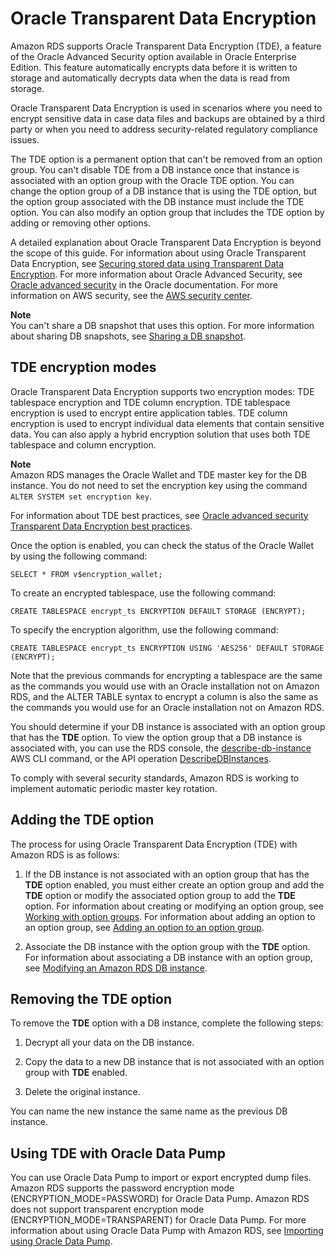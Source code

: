 # Oracle Transparent Data Encryption<a name="Appendix.Oracle.Options.AdvSecurity"></a>

Amazon RDS supports Oracle Transparent Data Encryption \(TDE\), a feature of the Oracle Advanced Security option available in Oracle Enterprise Edition\. This feature automatically encrypts data before it is written to storage and automatically decrypts data when the data is read from storage\. 

Oracle Transparent Data Encryption is used in scenarios where you need to encrypt sensitive data in case data files and backups are obtained by a third party or when you need to address security\-related regulatory compliance issues\. 

The TDE option is a permanent option that can't be removed from an option group\. You can't disable TDE from a DB instance once that instance is associated with an option group with the Oracle TDE option\. You can change the option group of a DB instance that is using the TDE option, but the option group associated with the DB instance must include the TDE option\. You can also modify an option group that includes the TDE option by adding or removing other options\. 

A detailed explanation about Oracle Transparent Data Encryption is beyond the scope of this guide\. For information about using Oracle Transparent Data Encryption, see [Securing stored data using Transparent Data Encryption](http://docs.oracle.com/cd/E11882_01/network.112/e40393/asotrans.htm#BABFGJAG)\. For more information about Oracle Advanced Security, see [Oracle advanced security](http://www.oracle.com/technetwork/database/options/advanced-security/index.html) in the Oracle documentation\. For more information on AWS security, see the [AWS security center](http://aws.amazon.com/security)\. 

**Note**  
You can't share a DB snapshot that uses this option\. For more information about sharing DB snapshots, see [Sharing a DB snapshot](USER_ShareSnapshot.md)\.

## TDE encryption modes<a name="Appendix.Oracle.Options.AdvSecurity.Modes"></a>

Oracle Transparent Data Encryption supports two encryption modes: TDE tablespace encryption and TDE column encryption\. TDE tablespace encryption is used to encrypt entire application tables\. TDE column encryption is used to encrypt individual data elements that contain sensitive data\. You can also apply a hybrid encryption solution that uses both TDE tablespace and column encryption\. 

**Note**  
Amazon RDS manages the Oracle Wallet and TDE master key for the DB instance\. You do not need to set the encryption key using the command `ALTER SYSTEM set encryption key`\. 

For information about TDE best practices, see [Oracle advanced security Transparent Data Encryption best practices](http://www.oracle.com/technetwork/database/security/twp-transparent-data-encryption-bes-130696.pdf?ssSourceSiteId=ocomen)\. 

Once the option is enabled, you can check the status of the Oracle Wallet by using the following command: 

```
SELECT * FROM v$encryption_wallet; 
```

To create an encrypted tablespace, use the following command:

```
CREATE TABLESPACE encrypt_ts ENCRYPTION DEFAULT STORAGE (ENCRYPT); 
```

To specify the encryption algorithm, use the following command:

```
CREATE TABLESPACE encrypt_ts ENCRYPTION USING 'AES256' DEFAULT STORAGE (ENCRYPT); 
```

Note that the previous commands for encrypting a tablespace are the same as the commands you would use with an Oracle installation not on Amazon RDS, and the ALTER TABLE syntax to encrypt a column is also the same as the commands you would use for an Oracle installation not on Amazon RDS\. 

 You should determine if your DB instance is associated with an option group that has the **TDE** option\. To view the option group that a DB instance is associated with, you can use the RDS console, the [describe\-db\-instance](https://docs.aws.amazon.com/cli/latest/reference/rds/describe-db-instances.html) AWS CLI command, or the API operation [DescribeDBInstances](https://docs.aws.amazon.com/AmazonRDS/latest/APIReference/API_DescribeDBInstances.html)\. 

To comply with several security standards, Amazon RDS is working to implement automatic periodic master key rotation\. 

## Adding the TDE option<a name="Appendix.Oracle.Options.AdvSecurity.Add"></a>

The process for using Oracle Transparent Data Encryption \(TDE\) with Amazon RDS is as follows: 

1.  If the DB instance is not associated with an option group that has the **TDE** option enabled, you must either create an option group and add the **TDE** option or modify the associated option group to add the **TDE** option\. For information about creating or modifying an option group, see [Working with option groups](USER_WorkingWithOptionGroups.md)\. For information about adding an option to an option group, see [Adding an option to an option group](USER_WorkingWithOptionGroups.md#USER_WorkingWithOptionGroups.AddOption)\.

1.  Associate the DB instance with the option group with the **TDE** option\. For information about associating a DB instance with an option group, see [Modifying an Amazon RDS DB instance](Overview.DBInstance.Modifying.md)\. 

## Removing the TDE option<a name="Appendix.Oracle.Options.AdvSecurity.Remove"></a>

To remove the **TDE** option with a DB instance, complete the following steps: 

1.  Decrypt all your data on the DB instance\. 

1.  Copy the data to a new DB instance that is not associated with an option group with **TDE** enabled\. 

1.  Delete the original instance\. 

You can name the new instance the same name as the previous DB instance\. 

## Using TDE with Oracle Data Pump<a name="Appendix.Oracle.Options.AdvSecurity.Pump"></a>

You can use Oracle Data Pump to import or export encrypted dump files\. Amazon RDS supports the password encryption mode \(ENCRYPTION\_MODE=PASSWORD\) for Oracle Data Pump\. Amazon RDS does not support transparent encryption mode \(ENCRYPTION\_MODE=TRANSPARENT\) for Oracle Data Pump\. For more information about using Oracle Data Pump with Amazon RDS, see [Importing using Oracle Data Pump](Oracle.Procedural.Importing.DataPump.md)\. 